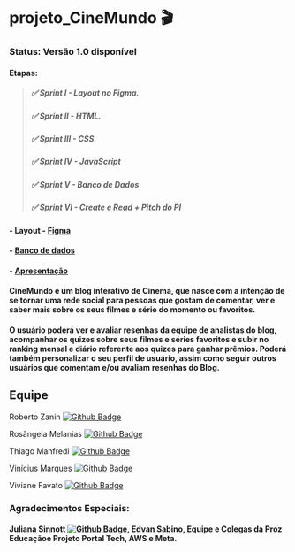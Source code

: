 # projeto_CineMundo 🎬

### Status: Versão 1.0 disponível

#### Etapas:

> ##### ✅ Sprint I - Layout no Figma.
> ##### ✅ Sprint II - HTML.
> ##### ✅ Sprint III - CSS.
> ##### ✅ Sprint IV - JavaScript
> ##### ✅ Sprint V - Banco de Dados
> ##### ✅ Sprint VI - Create e Read + Pitch do PI

#### - Layout - [Figma](https://www.figma.com/file/QgnqLKvcRyXeTjYcKInZlI/Untitled?node-id=0%3A1&t=NQvrrG8jcw8Tdw9Z-1)
#### - [Banco de dados](https://github.com/cinemundo/cinemundo/tree/dev/BD%20PerfilUser)
#### - [Apresentação](https://www.canva.com/design/DAFaeAAKhAw/YzpRZe5z7wEJt1k-zc03EA/view?utm_content=DAFaeAAKhAw&utm_campaign=designshare&utm_medium=link2&utm_source=sharebutton)

#### CineMundo é um blog interativo de Cinema, que nasce com a intenção de se tornar uma rede social para pessoas que gostam de comentar, ver e saber mais sobre os seus filmes e série do momento ou favoritos.

#### O usuário poderá ver e avaliar resenhas da equipe de analistas do blog, acompanhar os quizes sobre seus filmes e séries favoritos e subir no ranking mensal e diário referente aos quizes para ganhar prêmios. Poderá também personalizar o seu perfil de usuário, assim como seguir outros usuários que comentam e/ou avaliam resenhas do Blog.

## Equipe
Roberto Zanin [![Github Badge](https://img.shields.io/badge/-Github-000?style=flat-square&logo=Github&logoColor=white&link=https://github.com/raszanin)](https://github.com/raszanin)

Rosângela Melanias [![Github Badge](https://img.shields.io/badge/-Github-000?style=flat-square&logo=Github&logoColor=white&link=https://github.com/RoMelanias)](https://github.com/RoMelanias)

Thiago Manfredi [![Github Badge](https://img.shields.io/badge/-Github-000?style=flat-square&logo=Github&logoColor=white&link=https://github.com/thiagoManfredi)](https://github.com/thiagoManfredi)

Vinícius Marques [![Github Badge](https://img.shields.io/badge/-Github-000?style=flat-square&logo=Github&logoColor=white&link=https://github.com/ViniciusSumy)](https://github.com/ViniciusSumy)

Viviane Favato  [![Github Badge](https://img.shields.io/badge/-Github-000?style=flat-square&logo=Github&logoColor=white&link=https://github.com/Vibarbara)](https://github.com/Vibarbara)


### Agradecimentos Especiais:
#### Juliana Sinnott [![Github Badge](https://img.shields.io/badge/-Github-000?style=flat-square&logo=Github&logoColor=white&link=https://github.com/julianasinnott)](https://github.com/julianasinnott), Edvan Sabino, Equipe e Colegas da Proz Educaçãoe Projeto Portal Tech, AWS e Meta.
